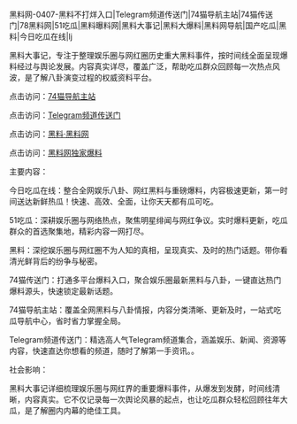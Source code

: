 #
黑料网-0407-黑料不打烊入口|Telegram频道传送门|74猫导航主站|74猫传送门|78黑料网|51吃瓜|黑料曝料网|黑料大事记|黑料大爆料|黑料网导航|国产吃瓜|黑料|今日吃瓜在线|lj

黑料大事记，专注于整理娱乐圈与网红圈历史重大黑料事件，按时间线全面呈现爆料经过与舆论发展。内容真实详尽，覆盖广泛，帮助吃瓜群众回顾每一次热点风波，是了解八卦演变过程的权威资料平台。


点击访问：<a href="https://74mao.com/">74猫导航主站</a>

点击访问：<a href="https://74mao.com/">Telegram频道传送门</a>

点击访问：<a href="https://sdfsh.pages.dev/">黑料·黑料网</a>

点击访问：<a href="https://jha.pages.dev/">黑料网独家爆料</a>


主要内容：

今日吃瓜在线：整合全网娱乐八卦、网红黑料与重磅爆料，内容极速更新，第一时间送达新鲜热瓜！快速、高效、全面，让你天天都有瓜可吃。

51吃瓜：深耕娱乐圈与网络热点，聚焦明星绯闻与网红争议。实时爆料更新，吃瓜群众的首选聚集地，精彩内容一网打尽。

黑料：深挖娱乐圈与网红圈不为人知的真相，呈现真实、及时的热门话题。带你看清光鲜背后的纷争与秘密。

74猫传送门：打通多平台爆料入口，聚合娱乐圈最新黑料与八卦，一键直达热门爆料源头，快速锁定最新话题。

74猫导航主站：覆盖全网黑料与八卦情报，内容分类清晰、更新及时，一站式吃瓜导航中心，省时省力掌握全局。

Telegram频道传送门：精选高人气Telegram频道集合，涵盖娱乐、新闻、资源等内容，快速直达你想看的频道，随时了解第一手资讯。。

社会影响：

黑料大事记详细梳理娱乐圈与网红界的重要爆料事件，从爆发到发酵，时间线清晰，内容真实。它不仅记录每一次舆论风暴的起点，也让吃瓜群众轻松回顾往年大瓜，是了解圈内内幕的绝佳工具。

<span style="display:none;">[Canonical link](https://github.com/Uongnuoc456/901874 ）</span>
